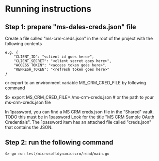# Running instructions

## Step 1: prepare "ms-dales-creds.json" file

Create a file called "ms-crm-creds.json" in the root of the project with the following contents

    e.g. {
        "CLIENT_ID": "<client id goes here>",
        "CLIENT_SECRET": "<client secret goes here>",
        "ACCESS_TOKEN": "<access token goes here>",
        "REFRESH_TOKEN": "<refresh token goes here>"
    }

or export to an environment variable MS_CRM_CRED_FILE by following command

$> export MS_CRM_CRED_FILE=./ms-crm-creds.json # or the path to your ms-crm-creds.json file


In 1password, you can find a MS CRM creds.json file in the "Shared" vault. TODO this must be in 1password
Look for the title "MS CRM Sample OAuth Credentials".
The 1password item has an attached file called "creds.json" that contains the JSON.

## Step 2: run the following command

    $> go run test/microsoftdynamicscrm/read/main.go